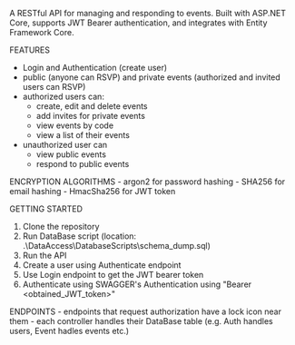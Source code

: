 ﻿A RESTful API for managing and responding to events. Built with ASP.NET Core, supports JWT Bearer authentication, and integrates with Entity Framework Core.

FEATURES
  - Login and Authentication (create user)
  - public (anyone can RSVP) and private events (authorized and invited users can RSVP)
  - authorized users can:
	- create, edit and delete events
	- add invites for private events
	- view events by code
	- view a list of their events
  - unauthorized user can
	- view public events
	- respond to public events

ENCRYPTION ALGORITHMS 
  	- argon2 for password hashing
  	- SHA256 for email hashing
  	- HmacSha256 for JWT token

GETTING STARTED
  1. Clone the repository
  2. Run DataBase script (location: .\DataAccess\DatabaseScripts\schema_dump.sql)
  3. Run the API
  4. Create a user using Authenticate endpoint
  5. Use Login endpoint to get the JWT bearer token
  6. Authenticate using SWAGGER's Authentication using "Bearer <obtained_JWT_token>"

ENDPOINTS
  	- endpoints that request authorization have a lock icon near them
	- each controller handles their DataBase table (e.g. Auth handles users, Event hadles events etc.)